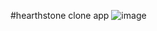 #hearthstone clone app 
![image](https://github.com/user-attachments/assets/e6147987-2675-48df-ae4d-1e7b2c2f0f7d)
